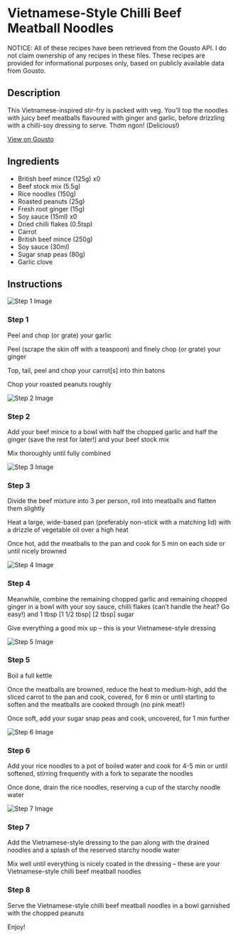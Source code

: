 # Vietnamese-Style Chilli Beef Meatball Noodles

NOTICE: All of these recipes have been retrieved from the Gousto API. I do not claim ownership of any recipes in these files. These recipes are provided for informational purposes only, based on publicly available data from Gousto.

## Description

This Vietnamese-inspired stir-fry is packed with veg. You'll top the noodles with juicy beef meatballs flavoured with ginger and garlic, before drizzling with a chilli-soy dressing to serve. Thơm ngon! (Delicious!) 

[View on Gousto](https://www.gousto.co.uk/recipes/cookbook/vietnamese-style-zesty-beef-meatball-noodles)

## Ingredients

- British beef mince (125g) x0
- Beef stock mix (5.5g)
- Rice noodles (150g)
- Roasted peanuts (25g)
- Fresh root ginger (15g)
- Soy sauce (15ml) x0
- Dried chilli flakes (0.5tsp)
- Carrot
- British beef mince (250g)
- Soy sauce (30ml)
- Sugar snap peas (80g)
- Garlic clove

## Instructions

![Step 1 Image](https://production-media.gousto.co.uk/cms/recipe-step-image/Step-1-1636386528217-x200.jpg)

### Step 1

Peel and chop (or grate) your garlic

Peel (scrape the skin off with a teaspoon) and finely chop (or grate) your ginger

Top, tail, peel and chop your carrot[s] into thin batons

Chop your roasted peanuts roughly

![Step 2 Image](https://production-media.gousto.co.uk/cms/recipe-step-image/Step-2-1636386531245-x200.jpg)

### Step 2

Add your beef mince to a bowl with half the chopped garlic and half the ginger (save the rest for later!) and your beef stock mix

Mix thoroughly until fully combined

![Step 3 Image](https://production-media.gousto.co.uk/cms/recipe-step-image/Step-3-1636386534624-x200.jpg)

### Step 3

Divide the beef mixture into 3 per person, roll into meatballs and flatten them slightly

Heat a large, wide-based pan (preferably non-stick with a matching lid) with a drizzle of vegetable oil over a high heat

Once hot, add the meatballs to the pan and cook for 5 min on each side or until nicely browned

![Step 4 Image](https://production-media.gousto.co.uk/cms/recipe-step-image/Step-4-1636386539371-x200.jpg)

### Step 4

Meanwhile, combine the remaining chopped garlic and remaining chopped ginger in a bowl with your soy sauce, chilli flakes (can’t handle the heat? Go easy!) and 1 tbsp <span class="text-purple">[1 1/2 tbsp]</span><span class="text-danger"> [2 tbsp] </span>sugar

Give everything a good mix up – this is your Vietnamese-style dressing

![Step 5 Image](https://production-media.gousto.co.uk/cms/recipe-step-image/Step-5-1636386544812-x200.jpg)

### Step 5

Boil a full kettle

Once the meatballs are browned, reduce the heat to medium-high, add the sliced carrot to the pan and cook, covered, for 6 min or until starting to soften and the meatballs are cooked through (no pink meat!)

Once soft, add your sugar snap peas and cook, uncovered, for 1 min further

![Step 6 Image](https://production-media.gousto.co.uk/cms/recipe-step-image/Step-6-1636386548703-x200.jpg)

### Step 6

Add your rice noodles to a pot of boiled water and cook for 4-5 min or until softened, stirring frequently with a fork to separate the noodles

Once done, drain the rice noodles, reserving a cup of the starchy noodle water

![Step 7 Image](https://production-media.gousto.co.uk/cms/recipe-step-image/Step-7-1636386552647-x200.jpg)

### Step 7

Add the Vietnamese-style dressing to the pan along with the drained noodles and a splash of the reserved starchy noodle water

Mix well until everything is nicely coated in the dressing – these are your Vietnamese-style chilli beef meatball noodles

### Step 8

Serve the Vietnamese-style chilli beef meatball noodles in a bowl garnished with the chopped peanuts

Enjoy!

